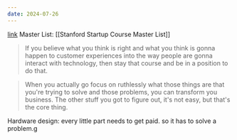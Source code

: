 ```yaml
---
date: 2024-07-26
---
```

[link](https://www.youtube.com/watch?v=ZpINPjfSlZc)
Master List: [[Stanford Startup Course Master List]]

> If you believe what you think is right and what you think is gonna happen to customer experiences into the way people are gonna interact with technology, then stay that course and be in a position to do that.

> When you actually go focus on ruthlessly what those things are that you're trying to solve and those problems, you can transform you business. The other stuff you got to figure out, it's not easy, but that's the core thing.


Hardware design: every little part needs to get paid. so it has to solve a problem.g